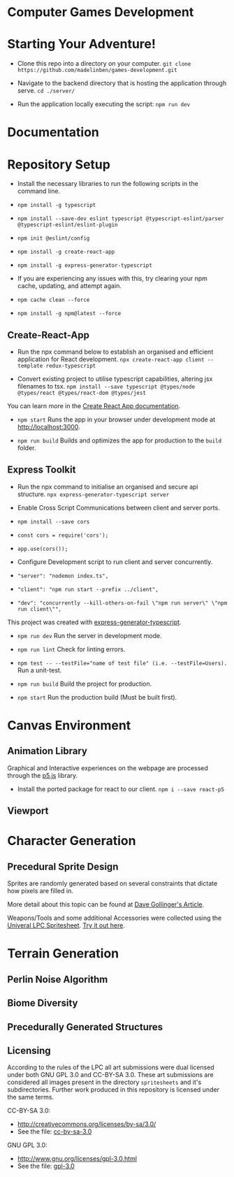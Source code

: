 # Computer Games Development



# Starting Your Adventure!

* Clone this repo into a directory on your computer. `git clone https://github.com/madelinben/games-development.git`

* Navigate to the backend directory that is hosting the application through serve. `cd ./server/`
  
* Run the application locally executing the script: `npm run dev`



# Documentation 



# Repository Setup

* Install the necessary libraries to run the following scripts in the command line. 

* `npm install -g typescript`
* `npm install --save-dev eslint typescript @typescript-eslint/parser @typescript-eslint/eslint-plugin`
* `npm init @eslint/config`

* `npm install -g create-react-app`
  
* `npm install -g express-generator-typescript`

* If you are experiencing any issues with this, try clearing your npm cache, updating, and attempt again.

* `npm cache clean --force`
  
* `npm install -g npm@latest --force`

## Create-React-App

* Run the npx command below to establish an organised and efficient application for React development. `npx create-react-app client --template redux-typescript`

* Convert existing project to utilise typescript capabilities, altering jsx filenames to tsx. `npm install --save typescript @types/node @types/react @types/react-dom @types/jest`

You can learn more in the [Create React App documentation](https://facebook.github.io/create-react-app/docs/getting-started).

* `npm start` Runs the app in your browser under development mode at [http://localhost:3000](http://localhost:3000). 

* `npm run build` Builds and optimizes the app for production to the `build` folder. 

## Express Toolkit

* Run the npx command to initialise an organised and secure api structure. `npx express-generator-typescript server`

* Enable Cross Script Communications between client and server ports. 
* `npm install --save cors`
* `const cors = require('cors');`
* `app.use(cors());`
  
* Configure Development script to run client and server concurrently. 
* `"server": "nodemon index.ts",`
* `"client": "npm run start --prefix ../client",`
* `"dev": "concurrently --kill-others-on-fail \"npm run server\" \"npm run client\"",`

This project was created with [express-generator-typescript](https://github.com/seanpmaxwell/express-generator-typescript).

* `npm run dev` Run the server in development mode.

* `npm run lint` Check for linting errors. 
  
* `npm test -- --testFile="name of test file" (i.e. --testFile=Users).` Run a unit-test.

* `npm run build` Build the project for production.

* `npm start` Run the production build (Must be built first).



# Canvas Environment

## Animation Library

Graphical and Interactive experiences on the webpage are processed through the [p5.js](https://p5js.org/) library. 

* Install the ported package for react to our client. `npm i --save react-p5`

## Viewport







# Character Generation

## Precedural Sprite Design

Sprites are randomly generated based on several constraints that dictate how pixels are filled in. 

More detail about this topic can be found at [Dave Gollinger's Article](http://web.archive.org/web/20080228054410/http://www.davebollinger.com/works/pixelspaceships/).

Weapons/Tools and some additional Accessories were collected using the [Univeral LPC Spritesheet](https://github.com/sanderfrenken/Universal-LPC-Spritesheet-Character-Generator). [Try it out here](https://sanderfrenken.github.io/Universal-LPC-Spritesheet-Character-Generator/#?body=Body_color_light&head=Human_male_light).







# Terrain Generation

## Perlin Noise Algorithm

## Biome Diversity

## Precedurally Generated Structures









## Licensing

According to the rules of the LPC all art submissions were dual licensed under both GNU GPL 3.0 and CC-BY-SA 3.0. These art submissions are considered all images present in the directory `spritesheets` and it's subdirectories. Further work produced in this repository is licensed under the same terms.

CC-BY-SA 3.0:
 - http://creativecommons.org/licenses/by-sa/3.0/
 - See the file: [cc-by-sa-3.0](cc-by-sa-3_0.txt)

GNU GPL 3.0:
 - http://www.gnu.org/licenses/gpl-3.0.html
 - See the file: [gpl-3.0](gpl-3_0.txt)